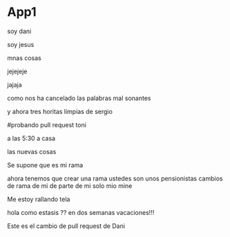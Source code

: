 # App1

soy dani

soy jesus

mnas cosas


jejejeje

jajaja


como nos ha cancelado las palabras mal sonantes 

y ahora tres horitas limpias de sergio

#probando pull request toni


a las 5:30 a casa


las nuevas cosas

Se supone que es mi rama

ahora tenemos que crear una rama
ustedes son unos pensionistas
cambios
de 
rama
de
mi
de
parte
de
mi
solo
mio
mine



Me estoy rallando tela


hola como estasis ?? en dos semanas vacaciones!!!

Este es el cambio de pull request de Dani





